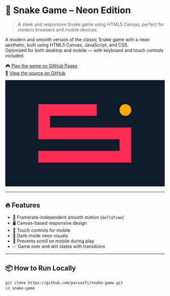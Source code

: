 # 🐍 Snake Game – Neon Edition

> A sleek and responsive Snake game using HTML5 Canvas, perfect for modern browsers and mobile devices.

A modern and smooth version of the classic Snake game with a neon aesthetic, built using HTML5 Canvas, JavaScript, and CSS.  
Optimized for both desktop and mobile — with keyboard and touch controls included.

🎮 [Play the game on GitHub Pages](https://parsazfi.github.io/snake-game/)  
📂 [View the source on GitHub](https://github.com/parsazfi/snake-game)

![Snake Game Preview](Preview.png)

---

## 🔥 Features

- 🔄 Framerate-independent smooth motion (`deltaTime`)
- 🖥️ Canvas-based responsive design
- 📱 Touch controls for mobile
- 🌙 Dark-mode neon visuals
- 🚫 Prevents scroll on mobile during play
- ✅ Game over and win states with transitions

---

## 📦 How to Run Locally

```bash
git clone https://github.com/parsazfi/snake-game.git
cd snake-game
